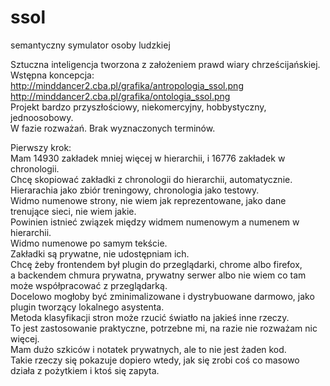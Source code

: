 # ssol  
semantyczny symulator osoby ludzkiej  

Sztuczna inteligencja tworzona z założeniem prawd wiary chrześcijańskiej.  
Wstępna koncepcja:  
http://minddancer2.cba.pl/grafika/antropologia_ssol.png  
http://minddancer2.cba.pl/grafika/ontologia_ssol.png  
Projekt bardzo przyszłościowy, niekomercyjny, hobbystyczny, jednoosobowy.    
W fazie rozważań. Brak wyznaczonych terminów.  

Pierwszy krok:  
Mam 14930 zakładek mniej więcej w hierarchii, i 16776 zakładek w chronologii.  
Chcę skopiować zakładki z chronologii do hierarchii, automatycznie.  
Hierarachia jako zbiór treningowy, chronologia jako testowy.  
Widmo numenowe strony, nie wiem jak reprezentowane, jako dane trenujące sieci, nie wiem jakie.  
Powinien istnieć związek między widmem numenowym a numenem w hierarchii.  
Widmo numenowe po samym tekście.  
Zakładki są prywatne, nie udostępniam ich.  
Chcę żeby frontendem był plugin do przeglądarki, chrome albo firefox,   
a backendem chmura prywatna, prywatny serwer albo nie wiem co tam może współpracować z przeglądarką.   
Docelowo mogłoby być zminimalizowane i dystrybuowane darmowo, jako plugin tworzący lokalnego asystenta.  
Metoda klasyfikacji stron może rzucić światło na jakieś inne rzeczy.  
To jest zastosowanie praktyczne, potrzebne mi, na razie nie rozważam nic więcej.  
Mam dużo szkiców i notatek prywatnych, ale to nie jest żaden kod.  
Takie rzeczy się pokazuje dopiero wtedy, jak się zrobi coś co masowo działa z pożytkiem i ktoś się zapyta.   




